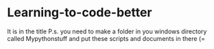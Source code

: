 # Learning-to-code-better
It is in the title
P.s. you need to make a folder in you windows directory called Mypythonstuff and put these scripts and documents in there (=
